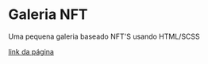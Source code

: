 # Galeria NFT

Uma pequena galeria baseado NFT'S usando HTML/SCSS

<a href="https://andre26z.github.io/Galeria/"> link da página </a>
